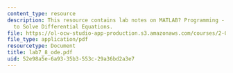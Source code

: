 ```yaml
---
content_type: resource
description: This resource contains lab notes on MATLAB? Programming - Algorithms
  to Solve Differential Equations.
file: https://ol-ocw-studio-app-production.s3.amazonaws.com/courses/2-003j-dynamics-and-control-i-spring-2007/52e98a5e6a9335b3553c29a36bd2a3e7_lab7_8_ode.pdf
file_type: application/pdf
resourcetype: Document
title: lab7_8_ode.pdf
uid: 52e98a5e-6a93-35b3-553c-29a36bd2a3e7
---
```

